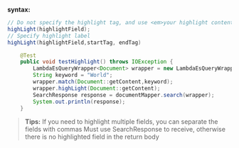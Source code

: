 **syntax:**
```java
// Do not specify the highlight tag, and use <em>your highlight content</em> to return the highlighted content by default
highLight(highlightField);
// Specify highlight label
highLight(highlightField,startTag, endTag)
```
```java
    @Test
    public void testHighlight() throws IOException {
        LambdaEsQueryWrapper<Document> wrapper = new LambdaEsQueryWrapper<>();
        String keyword = "World";
        wrapper.match(Document::getContent,keyword);
        wrapper.highLight(Document::getContent);
        SearchResponse response = documentMapper.search(wrapper);
        System.out.println(response);
    }
```
> **Tips:**
> If you need to highlight multiple fields, you can separate the fields with commas
> Must use SearchResponse to receive, otherwise there is no highlighted field in the return body

